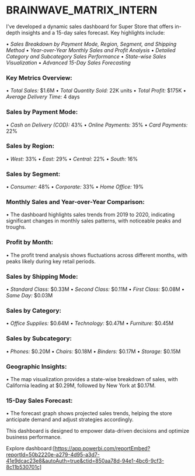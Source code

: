 # BRAINWAVE_MATRIX_INTERN
I've developed a dynamic sales dashboard for Super Store that offers in-depth insights and a 15-day sales forecast. Key highlights include:

•⁠  ⁠*Sales Breakdown by Payment Mode, Region, Segment, and Shipping Method*
•⁠  ⁠*Year-over-Year Monthly Sales and Profit Analysis*
•⁠  ⁠*Detailed Category and Subcategory Sales Performance*
•⁠  ⁠*State-wise Sales Visualization*
•⁠  ⁠*Advanced 15-Day Sales Forecasting*

### Key Metrics Overview:
•⁠  ⁠*Total Sales:* $1.6M
•⁠  ⁠*Total Quantity Sold:* 22K units
•⁠  ⁠*Total Profit:* $175K
•⁠  ⁠*Average Delivery Time:* 4 days

### Sales by Payment Mode:
•⁠  ⁠*Cash on Delivery (COD):* 43%
•⁠  ⁠*Online Payments:* 35%
•⁠  ⁠*Card Payments:* 22%

### Sales by Region:
•⁠  ⁠*West:* 33%
•⁠  ⁠*East:* 29%
•⁠  ⁠*Central:* 22%
•⁠  ⁠*South:* 16%

### Sales by Segment:
•⁠  ⁠*Consumer:* 48%
•⁠  ⁠*Corporate:* 33%
•⁠  ⁠*Home Office:* 19%

### Monthly Sales and Year-over-Year Comparison:
•⁠  ⁠The dashboard highlights sales trends from 2019 to 2020, indicating significant changes in monthly sales patterns, with noticeable peaks and troughs.

### Profit by Month:
•⁠  ⁠The profit trend analysis shows fluctuations across different months, with peaks likely during key retail periods.

### Sales by Shipping Mode:
•⁠  ⁠*Standard Class:* $0.33M
•⁠  ⁠*Second Class:* $0.11M
•⁠  ⁠*First Class:* $0.08M
•⁠  ⁠*Same Day:* $0.03M

### Sales by Category:
•⁠  ⁠*Office Supplies:* $0.64M
•⁠  ⁠*Technology:* $0.47M
•⁠  ⁠*Furniture:* $0.45M

### Sales by Subcategory:
•⁠  ⁠*Phones:* $0.20M
•⁠  ⁠*Chairs:* $0.18M
•⁠  ⁠*Binders:* $0.17M
•⁠  ⁠*Storage:* $0.15M

### Geographic Insights:
•⁠  ⁠The map visualization provides a state-wise breakdown of sales, with California leading at $0.29M, followed by New York at $0.17M.

### 15-Day Sales Forecast:
•⁠  ⁠The forecast graph shows projected sales trends, helping the store anticipate demand and adjust strategies accordingly.

This dashboard is designed to empower data-driven decisions and optimize business performance.

Explore dashboard:[https://app.powerbi.com/reportEmbed?reportId=50b2220e-a279-4d95-a3d7-41e9dcac23e8&autoAuth=true&ctid=850aa78d-94e1-4bc6-9cf3-8c11b530701c]

